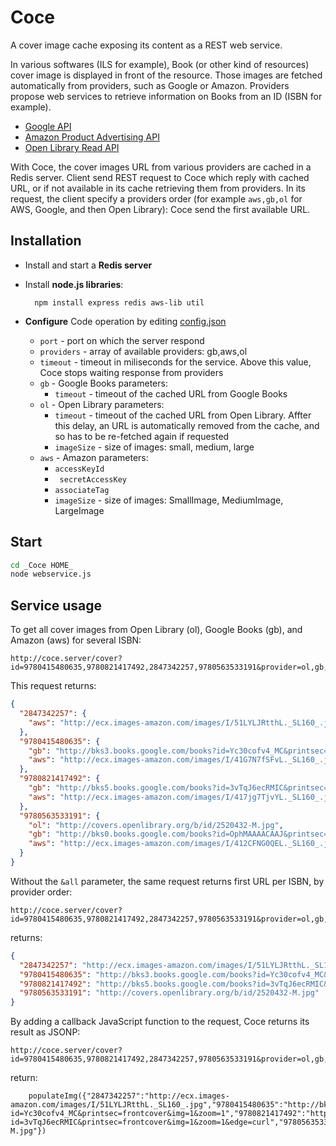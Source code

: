 # Coce

A cover image cache exposing its content as a REST web service.

In various softwares (ILS for example), Book (or other kind of resources)
cover image is displayed in front of the resource. Those images are fetched
automatically from providers, such as Google or Amazon. Providers propose web
services to retrieve information on Books from an ID (ISBN for example).

* [Google API](https://developers.google.com/books/docs/dynamic-links)
* [Amazon Product Advertising
  API](https://affiliate-program.amazon.com/gp/advertising/api/detail/main.html)
* [Open Library Read API](http://openlibrary.org/dev/docs/api/read)

With Coce, the cover images URL from various providers are cached in a Redis
server. Client send REST request to Coce which reply with cached URL, or if not
available in its cache retrieving them from providers. In its request, the
client specify a providers order (for example `aws,gb,ol` for AWS, Google, and
then Open Library): Coce send the first available URL.


## Installation

* Install and start a __Redis server__

* Install __node.js libraries__:
 
        npm install express redis aws-lib util

* __Configure__ Code operation by editing [config.json](https://github.com/fredericd/coce/blob/master/config.json.sample)
  * `port` - port on which the server respond
  * `providers` - array of available providers: gb,aws,ol
  * `timeout` - timeout in miliseconds for the service. Above this value, Coce stops waiting response from providers
  * `gb` - Google Books parameters:
     * `timeout` - timeout of the cached URL from Google Books
  * `ol` - Open Library parameters:
     * `timeout` - timeout of the cached URL from Open Library. Affter this delay, an URL is automatically removed from the cache, and so has to be re-fetched again if requested
     * `imageSize` - size of images: small, medium, large
  * `aws` - Amazon parameters:
     * `accessKeyId`
     * ` secretAccessKey`
     * `associateTag`
     * `imageSize` - size of images: SmallImage, MediumImage, LargeImage



## Start

```bash
cd _Coce HOME_
node webservice.js
```

## Service usage

To get all cover images from Open Library (ol), Google Books (gb), and Amazon
(aws) for several ISBN:

    http://coce.server/cover?id=9780415480635,9780821417492,2847342257,9780563533191&provider=ol,gb,aws&all

This request returns:

```json
{
  "2847342257": {
    "aws": "http://ecx.images-amazon.com/images/I/51LYLJRtthL._SL160_.jpg"
  },
  "9780415480635": {
    "gb": "http://bks3.books.google.com/books?id=Yc30cofv4_MC&printsec=frontcover&img=1&zoom=1",
    "aws": "http://ecx.images-amazon.com/images/I/41G7N7fSFvL._SL160_.jpg"
  },
  "9780821417492": {
    "gb": "http://bks5.books.google.com/books?id=3vTqJ6ecRMIC&printsec=frontcover&img=1&zoom=1&edge=curl",
    "aws": "http://ecx.images-amazon.com/images/I/417jg7TjvYL._SL160_.jpg"
  },
  "9780563533191": {
    "ol": "http://covers.openlibrary.org/b/id/2520432-M.jpg",
    "gb": "http://bks0.books.google.com/books?id=OphMAAAACAAJ&printsec=frontcover&img=1&zoom=1",
    "aws": "http://ecx.images-amazon.com/images/I/412CFNG0QEL._SL160_.jpg"
  }
}
```

Without the `&all` parameter, the same request returns first URL per ISBN, by
provider order:

    http://coce.server/cover?id=9780415480635,9780821417492,2847342257,9780563533191&provider=ol,gb,aws

returns:

```json
{
  "2847342257": "http://ecx.images-amazon.com/images/I/51LYLJRtthL._SL160_.jpg",
  "9780415480635": "http://bks3.books.google.com/books?id=Yc30cofv4_MC&printsec=frontcover&img=1&zoom=1",
  "9780821417492": "http://bks5.books.google.com/books?id=3vTqJ6ecRMIC&printsec=frontcover&img=1&zoom=1&edge=curl",
  "9780563533191": "http://covers.openlibrary.org/b/id/2520432-M.jpg"
}

```

By adding a callback JavaScript function to the request, Coce returns its result as JSONP:

    http://coce.server/cover?id=9780415480635,9780821417492,2847342257,9780563533191&provider=ol,gb,aws&callback=populateImg

return:

```jsonp
    populateImg({"2847342257":"http://ecx.images-amazon.com/images/I/51LYLJRtthL._SL160_.jpg","9780415480635":"http://bks3.books.google.com/books?id=Yc30cofv4_MC&printsec=frontcover&img=1&zoom=1","9780821417492":"http://bks5.books.google.com/books?id=3vTqJ6ecRMIC&printsec=frontcover&img=1&zoom=1&edge=curl","9780563533191":"http://covers.openlibrary.org/b/id/2520432-M.jpg"})
```

